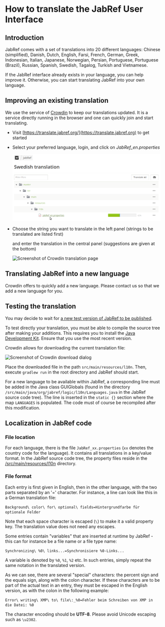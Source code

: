 # How to translate the JabRef User Interface

## Introduction

JabRef comes with a set of translations into 20 different languages: Chinese (simplified), Danish, Dutch, English, Farsi, French, German, Greek, Indonesian, Italian, Japanese, Norwegian, Persian, Portuguese, Portuguese (Brazil), Russian, Spanish, Swedish, Tagalog, Turkish and Vietnamese.

If the JabRef interface already exists in your language, you can help improve it. Otherwise, you can start translating JabRef into your own language.

## Improving an existing translation

We use the service of [Crowdin](https://translate.jabref.org) to keep our translations updated. It is a service directly running in the browser and one can quickly join and start translating.

* Visit [https://translate.jabref.org/](https://translate.jabref.org) to get started
* Select your preferred language, login, and click on _JabRef\_en.properties_

    <img src="../.gitbook/assets/crowdin-select-file (1) (2) (2) (2) (1) (1) (2) (1) (3).png" alt="Screenshot of Crowdin select file page" data-size="original">
* Choose the string you want to translate in the left panel (strings to be translated are listed first)

    and enter the translation in the central panel (suggestions are given at the bottom)

    <img src="../.gitbook/assets/crowdin-translate (1) (1) (1) (1) (1).png" alt="Screenshot of Crowdin translation page" data-size="original">

## Translating JabRef into a new language

Crowdin offers to quickly add a new language. Please contact us so that we add a new language for you.

## Testing the translation

You may decide to wait for [a new test version of JabRef to be published](https://builds.jabref.org/main/).

To test directly your translation, you must be able to compile the source tree after making your additions. This requires you to install the [Java Development Kit](http://www.oracle.com/technetwork/java/javase/downloads/index.html). Ensure that you use the most recent version.

Crowdin allows for downloading the current translation file:

![Screenshot of Crowdin download dialog](<../.gitbook/assets/crowdin-download-translation (1) (3) (3) (3) (1) (1) (1).png>)

Place the downloaded file in the path `src/main/resources/l10n`. Then, execute `gradlew run` in the root directory and JabRef should start.

For a new language to be available within JabRef, a corresponding line must be added in the Java class GUIGlobals (found in the directory `/src/main/java/org/jabref/logic/l10n/Languages.java` in the JabRef source code tree). The line is inserted in the `static {}` section where the map `LANGUAGES` is populated. The code must of course be recompiled after this modification.

## Localization in JabRef code

### File location

For each language, there is the file `JabRef_xx.properties` (`xx` denotes the country code for the language). It contains all translations in a key/value format. In the JabRef source code tree, the property files reside in the [/src/main/resources/l10n](https://github.com/JabRef/jabref/blob/main/src/main/resources/l10n/) directory.

### File format

Each entry is first given in English, then in the other language, with the two parts separated by an '=' character. For instance, a line can look like this in a German translation file:

```properties
Background\ color\ for\ optional\ fields=Hintergrundfarbe für optionale Felder
```

Note that each space character is escaped (`\`) to make it a valid property key. The translation value does not need any escapes.

Some entries contain "variables" that are inserted at runtime by JabRef - this can for instance be a file name or a file type name:

```properties
Synchronizing\ %0\ links...=Synchronisiere %0-Links...
```

A variable is denoted by `%0`, `%1`, `%2` etc. In such entries, simply repeat the same notation in the translated version.

As we can see, there are several "special" characters: the percent sign and the equals sign, along with the colon character. If these characters are to be part of the actual text in an entry, they must be escaped in the English version, as with the colon in the following example:

```properties
Error\ writing\ XMP\ to\ file\:_%0=Fehler beim Schreiben von XMP in die Datei: %0
```

The character encoding should be **UTF-8**. Please avoid Unicode escaping such as `\u2302`.
